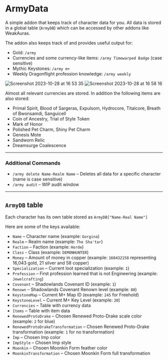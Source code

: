 # ArmyData

A simple addon that keeps track of character data for you. All data is stored in a global table (``ArmyDB``) which can be accessed by other addons like WeakAuras.

The addon also keeps track of and provides useful output for:
- Gold: ``/army``
- Currencies and some currency-like items: ``/army Timewarped Badge`` (case sensitive)
- Mythic Keystones: ``/army m+``
- Weekly Dragonflight profession knowledge: ``/army weekly``

![Screenshot 2023-10-28 at 16 53 35](https://github.com/glassleo/ArmyData/assets/9146240/88f31a90-061e-476e-8320-990ac11e80a2)
![Screenshot 2023-10-28 at 16 58 16](https://github.com/glassleo/ArmyData/assets/9146240/30ae44bc-074b-489c-809b-a9ab12182a56)


Almost all relevant currencies are stored. In addition the following items are also stored:
- Primal Spirit, Blood of Sargeras, Expulsom, Hydrocore, Titalcore, Breath of Bwonsamdi, Sanguicell
- Coin of Ancestry, Trial of Style Token
- Mark of Honor
- Polished Pet Charm, Shiny Pet Charm
- Genesis Mote
- Sandworn Relic
- Dreamsurge Coalescence

---

### Additional Commands
- ``/army delete Name-Realm Name`` – Deletes all data for a specific character (name is case sensitive)
- ``/army audit`` – WIP audit window

---

## ``ArmyDB`` table

Each character has its own table stored as ``ArmyDB["Name-Real Name"]``

Here are some of the keys available:
- ``Name`` – Character name (example: ``Gorgina``)
- ``Realm`` – Realm name (example: ``The Sha'tar``)
- ``Faction`` – Faction (example: ``Horde``)
- ``Class`` - Class (example: ``DEMONHUNTER``)
- ``Money`` – Amount of money in copper (example: ``160432158`` representing 16,043 gold, 21 silver and 58 copper)
- ``Specialization`` – Current loot specialization (example: ``1``)
- ``Profession`` – First profession learned that is not Engineering (example: ``Jewelcrafting``)
- ``Covenant`` – Shadowlands Covenant ID (example: ``1``)
- ``Renown`` – Shadowlands Covenant Renown level (example: ``80``)
- ``KeystoneMap`` – Current M+ Map ID (example: ``245`` for Freehold)
- ``KeystoneLevel`` – Current M+ Key Level (example: ``20``)
- ``Currencies`` – Table with currency data
- ``Items`` – Table with item data
- ``RenewedProtoDrake`` – Chosen Renewed Proto-Drake scale color (example: ``2`` for blue)
- ``RenewedProtoDrakeTransformation`` – Chosen Renewed Proto-Drake transformation (example: ``1`` for no transformation)
- ``Ìmp`` – Chosen Imp color
- ``ImpStyle`` – Chosen Imp style
- ``Moonkin`` – Chsoen Moonkin Form feather color
- ``MoonkinTransformation`` – Chosen Moonkin Form full transformation
